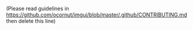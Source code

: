 (Please read guidelines in https://github.com/ocornut/imgui/blob/master/.github/CONTRIBUTING.md then delete this line)

